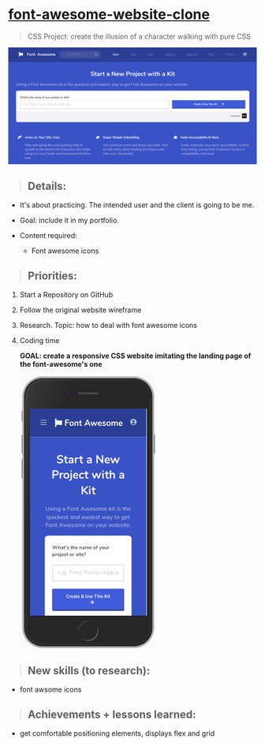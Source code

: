 # <a href="https://jseguraweb.github.io/font-awesome-website-clone/">font-awesome-website-clone</a>

> CSS Project: create the illusion of a character walking with pure CSS

![](screenshot.png)


> ## Details:

- It's about practicing. The intended user and the client is going to be me. 
- Goal: include it in my portfolio.
- Content required: 
    
    - Font awesome icons

> ## Priorities:

1. Start a Repository on GitHub
2. Follow the original website wireframe
3. Research. Topic: how to deal with font awesome icons
4. Coding time

    **GOAL: create a responsive CSS website imitating the landing page of the font-awesome's one**

    ![](screenshot2.png)

> ## New skills (to research):

- font awsome icons

> ## Achievements + lessons learned:

- get comfortable positioning elements, displays flex and grid
